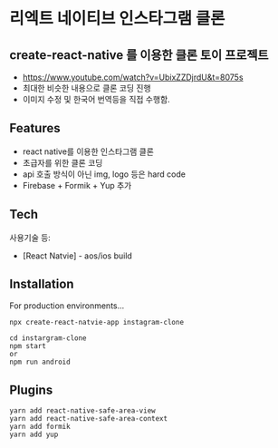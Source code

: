 # 리엑트 네이티브 인스타그램 클론
## create-react-native 를 이용한 클론 토이 프로젝트


- https://www.youtube.com/watch?v=UbixZZDjrdU&t=8075s
- 최대한 비슷한 내용으로 클론 코딩 진행
- 이미지 수정 및 한국어 번역등을 직접 수행함.

## Features

- react native를 이용한 인스타그램 클론
- 초급자를 위한 클론 코딩
- api 호출 방식이 아닌 img, logo 등은 hard code
- Firebase + Formik + Yup 추가


## Tech

사용기술 등:

- [React Natvie] - aos/ios build



## Installation

For production environments...

```
npx create-react-natvie-app instagram-clone

cd instargram-clone
npm start
or
npm run android
```

## Plugins
```
yarn add react-native-safe-area-view 
yarn add react-native-safe-area-context
yarn add formik
yarn add yup

